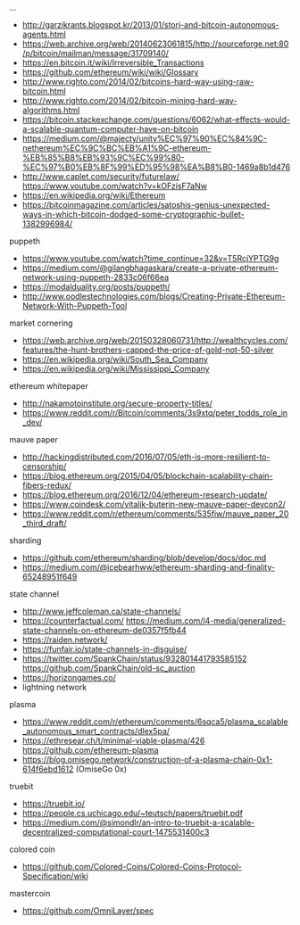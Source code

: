 
...
* http://garzikrants.blogspot.kr/2013/01/storj-and-bitcoin-autonomous-agents.html
* https://web.archive.org/web/20140623061815/http://sourceforge.net:80/p/bitcoin/mailman/message/31709140/
* https://en.bitcoin.it/wiki/Irreversible_Transactions
* https://github.com/ethereum/wiki/wiki/Glossary
* http://www.righto.com/2014/02/bitcoins-hard-way-using-raw-bitcoin.html
* http://www.righto.com/2014/02/bitcoin-mining-hard-way-algorithms.html
* https://bitcoin.stackexchange.com/questions/6062/what-effects-would-a-scalable-quantum-computer-have-on-bitcoin
* https://medium.com/@majecty/unity%EC%97%90%EC%84%9C-nethereum%EC%9C%BC%EB%A1%9C-ethereum-%EB%85%B8%EB%93%9C%EC%99%80-%EC%97%B0%EB%8F%99%ED%95%98%EA%B8%B0-1469a8b1d476
* http://www.caplet.com/security/futurelaw/ https://www.youtube.com/watch?v=kOFzisF7aNw
* https://en.wikipedia.org/wiki/Ethereum
* https://bitcoinmagazine.com/articles/satoshis-genius-unexpected-ways-in-which-bitcoin-dodged-some-cryptographic-bullet-1382996984/

puppeth
* https://www.youtube.com/watch?time_continue=32&v=T5RcjYPTG9g
* https://medium.com/@gilangbhagaskara/create-a-private-ethereum-network-using-puppeth-2833c06f66ea
* https://modalduality.org/posts/puppeth/
* http://www.oodlestechnologies.com/blogs/Creating-Private-Ethereum-Network-With-Puppeth-Tool

market cornering
* https://web.archive.org/web/20150328060731/http://wealthcycles.com/features/the-hunt-brothers-capped-the-price-of-gold-not-50-silver
* https://en.wikipedia.org/wiki/South_Sea_Company
* https://en.wikipedia.org/wiki/Mississippi_Company

ethereum whitepaper
* http://nakamotoinstitute.org/secure-property-titles/
* https://www.reddit.com/r/Bitcoin/comments/3s9xtq/peter_todds_role_in_dev/

mauve paper
* http://hackingdistributed.com/2016/07/05/eth-is-more-resilient-to-censorship/
* https://blog.ethereum.org/2015/04/05/blockchain-scalability-chain-fibers-redux/
* https://blog.ethereum.org/2016/12/04/ethereum-research-update/
* https://www.coindesk.com/vitalik-buterin-new-mauve-paper-devcon2/
* https://www.reddit.com/r/ethereum/comments/535fiw/mauve_paper_20_third_draft/

sharding
* https://github.com/ethereum/sharding/blob/develop/docs/doc.md
* https://medium.com/@icebearhww/ethereum-sharding-and-finality-65248951f649

state channel
* http://www.jeffcoleman.ca/state-channels/
* https://counterfactual.com/ https://medium.com/l4-media/generalized-state-channels-on-ethereum-de0357f5fb44
* https://raiden.network/
* https://funfair.io/state-channels-in-disguise/
* https://twitter.com/SpankChain/status/932801441793585152 https://github.com/SpankChain/old-sc_auction
* https://horizongames.co/
* lightning network

plasma
* https://www.reddit.com/r/ethereum/comments/6sqca5/plasma_scalable_autonomous_smart_contracts/dlex5pa/
* https://ethresear.ch/t/minimal-viable-plasma/426 https://github.com/ethereum-plasma
* https://blog.omisego.network/construction-of-a-plasma-chain-0x1-614f6ebd1612 (OmiseGo 0x)

truebit
* https://truebit.io/
* https://people.cs.uchicago.edu/~teutsch/papers/truebit.pdf
* https://medium.com/@simondlr/an-intro-to-truebit-a-scalable-decentralized-computational-court-1475531400c3

colored coin
* https://github.com/Colored-Coins/Colored-Coins-Protocol-Specification/wiki

mastercoin
* https://github.com/OmniLayer/spec

